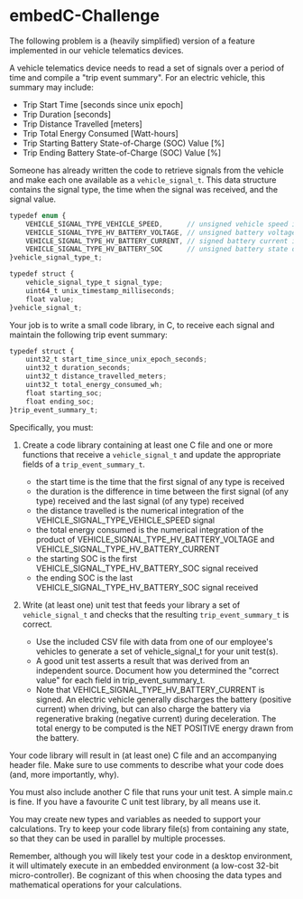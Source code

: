 # embedC-Challenge

The following problem is a (heavily simplified) version of a feature implemented in our vehicle telematics devices.

A vehicle telematics device needs to read a set of signals over a period of time and compile a "trip event summary". For an electric vehicle, this summary may include:

* Trip Start Time [seconds since unix epoch]
* Trip Duration [seconds]
* Trip Distance Travelled [meters]
* Trip Total Energy Consumed [Watt-hours]
* Trip Starting Battery State-of-Charge (SOC) Value [%]
* Trip Ending Battery State-of-Charge (SOC) Value [%]

Someone has already written the code to retrieve signals from the vehicle and make each one available as a ```vehicle_signal_t```. This data structure contains the signal type, the time when the signal was received, and the signal value.

```javascript
typedef enum {
    VEHICLE_SIGNAL_TYPE_VEHICLE_SPEED,		// unsigned vehicle speed in kilometers per hour
    VEHICLE_SIGNAL_TYPE_HV_BATTERY_VOLTAGE,	// unsigned battery voltage in volts
    VEHICLE_SIGNAL_TYPE_HV_BATTERY_CURRENT,	// signed battery current in amps
    VEHICLE_SIGNAL_TYPE_HV_BATTERY_SOC		// unsigned battery state of charge in percent
}vehicle_signal_type_t;

typedef struct {
    vehicle_signal_type_t signal_type;
    uint64_t unix_timestamp_milliseconds;
    float value;
}vehicle_signal_t;
```

Your job is to write a small code library, in C, to receive each signal and maintain the following trip event summary:

```javascript
typedef struct {
    uint32_t start_time_since_unix_epoch_seconds;
    uint32_t duration_seconds;
    uint32_t distance_travelled_meters;
    uint32_t total_energy_consumed_wh;
    float starting_soc;
    float ending_soc;
}trip_event_summary_t;
```

Specifically, you must:

1) Create a code library containing at least one C file and one or more functions that receive a ```vehicle_signal_t``` and update the appropriate fields of a ```trip_event_summary_t```.
	* the start time is the time that the first signal of any type is received
	* the duration is the difference in time between the first signal (of any type) received and the last signal (of any type) received
	* the distance travelled is the numerical integration of the VEHICLE_SIGNAL_TYPE_VEHICLE_SPEED signal
	* the total energy consumed is the numerical integration of the product of VEHICLE_SIGNAL_TYPE_HV_BATTERY_VOLTAGE and VEHICLE_SIGNAL_TYPE_HV_BATTERY_CURRENT
	* the starting SOC is the first VEHICLE_SIGNAL_TYPE_HV_BATTERY_SOC signal received
	* the ending SOC is the last VEHICLE_SIGNAL_TYPE_HV_BATTERY_SOC signal received
	
2) Write (at least one) unit test that feeds your library a set of ```vehicle_signal_t``` and checks that the resulting ```trip_event_summary_t``` is correct.
	* Use the included CSV file with data from one of our employee's vehicles to generate a set of vehicle_signal_t for your unit test(s).
	* A good unit test asserts a result that was derived from an independent source. Document how you determined the "correct value" for each field in trip_event_summary_t.
	* Note that VEHICLE_SIGNAL_TYPE_HV_BATTERY_CURRENT is signed. An electric vehicle generally discharges the battery (positive current) when driving, but can also charge the battery via regenerative braking (negative current) during deceleration. The total energy to be computed is the NET POSITIVE energy drawn from the battery.

Your code library will result in (at least one) C file and an accompanying header file. Make sure to use comments to describe what your code does (and, more importantly, why).

You must also include another C file that runs your unit test. A simple main.c is fine. If you have a favourite C unit test library, by all means use it.

You may create new types and variables as needed to support your calculations. Try to keep your code library file(s) from containing any state, so that they can be used in parallel by multiple processes.

Remember, although you will likely test your code in a desktop environment, it will ultimately execute in an embedded environment (a low-cost 32-bit micro-controller). Be cognizant of this when choosing the data types and mathematical operations for your calculations.
